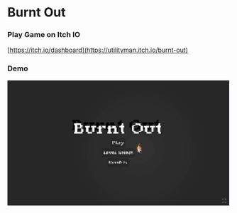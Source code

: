 # Burnt Out

### Play Game on Itch IO

[https://itch.io/dashboard](https://utilityman.itch.io/burnt-out)

### Demo
<img src="assets/burnt-out-demo.gif" width="500" />

